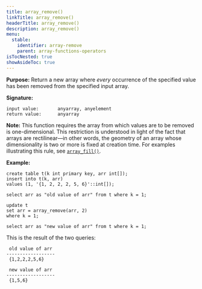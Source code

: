```yaml
---
title: array_remove()
linkTitle: array_remove()
headerTitle: array_remove()
description: array_remove()
menu:
  stable:
    identifier: array-remove
    parent: array-functions-operators
isTocNested: true
showAsideToc: true
---
```


**Purpose:** Return a new array where _every_ occurrence of the specified value has been removed from the specified input array.

**Signature:**
```
input value:       anyarray, anyelement
return value:      anyarray
```
**Note:** This function requires the array from which values are to be removed is one-dimensional. This restriction is understood in light of the fact that arrays are rectilinear—in other words, the geometry of an array whose dimensionality is two or more is fixed at creation time. For examples illustrating this rule, see [`array_fill()`](.././array-fill).

**Example:**
```plpgsql
create table t(k int primary key, arr int[]);
insert into t(k, arr)
values (1, '{1, 2, 2, 2, 5, 6}'::int[]);

select arr as "old value of arr" from t where k = 1;

update t
set arr = array_remove(arr, 2)
where k = 1;

select arr as "new value of arr" from t where k = 1;
```
This is the result of the two queries:
```
 old value of arr 
------------------
 {1,2,2,2,5,6}

 new value of arr 
------------------
 {1,5,6}
```
